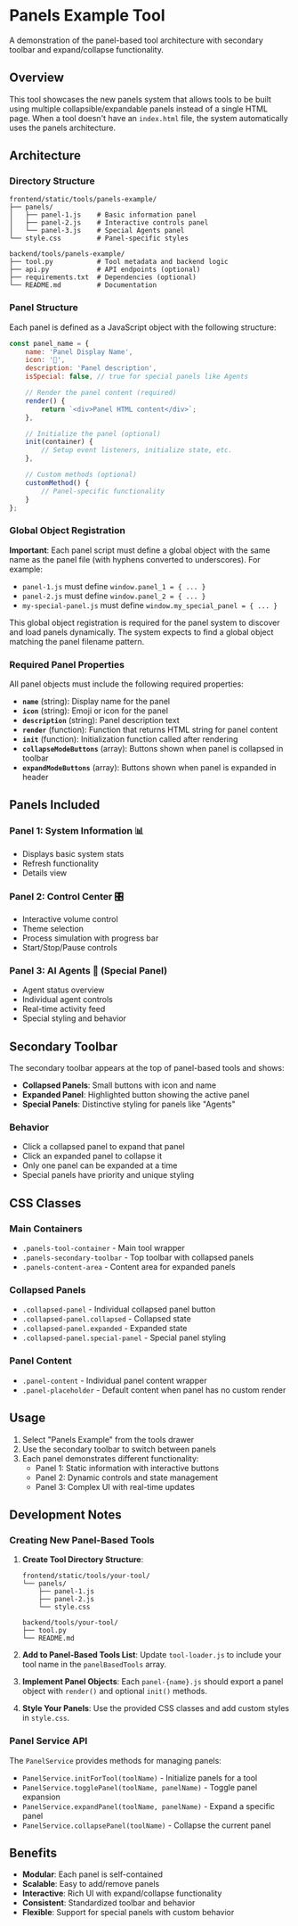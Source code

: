 # Panels Example Tool

A demonstration of the panel-based tool architecture with secondary toolbar and expand/collapse functionality.

## Overview

This tool showcases the new panels system that allows tools to be built using multiple collapsible/expandable panels instead of a single HTML page. When a tool doesn't have an `index.html` file, the system automatically uses the panels architecture.

## Architecture

### Directory Structure
```
frontend/static/tools/panels-example/
├── panels/
│   ├── panel-1.js    # Basic information panel
│   ├── panel-2.js    # Interactive controls panel
│   └── panel-3.js    # Special Agents panel
└── style.css         # Panel-specific styles

backend/tools/panels-example/
├── tool.py           # Tool metadata and backend logic
├── api.py            # API endpoints (optional)
├── requirements.txt  # Dependencies (optional)
└── README.md         # Documentation
```

### Panel Structure

Each panel is defined as a JavaScript object with the following structure:

```javascript
const panel_name = {
    name: 'Panel Display Name',
    icon: '🔧',
    description: 'Panel description',
    isSpecial: false, // true for special panels like Agents

    // Render the panel content (required)
    render() {
        return `<div>Panel HTML content</div>`;
    },

    // Initialize the panel (optional)
    init(container) {
        // Setup event listeners, initialize state, etc.
    },

    // Custom methods (optional)
    customMethod() {
        // Panel-specific functionality
    }
};
```

### Global Object Registration

**Important**: Each panel script must define a global object with the same name as the panel file (with hyphens converted to underscores). For example:

- `panel-1.js` must define `window.panel_1 = { ... }`
- `panel-2.js` must define `window.panel_2 = { ... }`
- `my-special-panel.js` must define `window.my_special_panel = { ... }`

This global object registration is required for the panel system to discover and load panels dynamically. The system expects to find a global object matching the panel filename pattern.

### Required Panel Properties

All panel objects must include the following required properties:

- **`name`** (string): Display name for the panel
- **`icon`** (string): Emoji or icon for the panel
- **`description`** (string): Panel description text
- **`render`** (function): Function that returns HTML string for panel content
- **`init`** (function): Initialization function called after rendering
- **`collapseModeButtons`** (array): Buttons shown when panel is collapsed in toolbar
- **`expandModeButtons`** (array): Buttons shown when panel is expanded in header

## Panels Included

### Panel 1: System Information 📊
- Displays basic system stats
- Refresh functionality
- Details view

### Panel 2: Control Center 🎛️
- Interactive volume control
- Theme selection
- Process simulation with progress bar
- Start/Stop/Pause controls

### Panel 3: AI Agents 🤖 (Special Panel)
- Agent status overview
- Individual agent controls
- Real-time activity feed
- Special styling and behavior

## Secondary Toolbar

The secondary toolbar appears at the top of panel-based tools and shows:

- **Collapsed Panels**: Small buttons with icon and name
- **Expanded Panel**: Highlighted button showing the active panel
- **Special Panels**: Distinctive styling for panels like "Agents"

### Behavior
- Click a collapsed panel to expand that panel
- Click an expanded panel to collapse it
- Only one panel can be expanded at a time
- Special panels have priority and unique styling

## CSS Classes

### Main Containers
- `.panels-tool-container` - Main tool wrapper
- `.panels-secondary-toolbar` - Top toolbar with collapsed panels
- `.panels-content-area` - Content area for expanded panels

### Collapsed Panels
- `.collapsed-panel` - Individual collapsed panel button
- `.collapsed-panel.collapsed` - Collapsed state
- `.collapsed-panel.expanded` - Expanded state
- `.collapsed-panel.special-panel` - Special panel styling

### Panel Content
- `.panel-content` - Individual panel content wrapper
- `.panel-placeholder` - Default content when panel has no custom render

## Usage

1. Select "Panels Example" from the tools drawer
2. Use the secondary toolbar to switch between panels
3. Each panel demonstrates different functionality:
   - Panel 1: Static information with interactive buttons
   - Panel 2: Dynamic controls and state management
   - Panel 3: Complex UI with real-time updates

## Development Notes

### Creating New Panel-Based Tools

1. **Create Tool Directory Structure**:
   ```
   frontend/static/tools/your-tool/
   └── panels/
       ├── panel-1.js
       ├── panel-2.js
       └── style.css

   backend/tools/your-tool/
   ├── tool.py
   └── README.md
   ```

2. **Add to Panel-Based Tools List**:
   Update `tool-loader.js` to include your tool name in the `panelBasedTools` array.

3. **Implement Panel Objects**:
   Each `panel-{name}.js` should export a panel object with `render()` and optional `init()` methods.

4. **Style Your Panels**:
   Use the provided CSS classes and add custom styles in `style.css`.

### Panel Service API

The `PanelService` provides methods for managing panels:

- `PanelService.initForTool(toolName)` - Initialize panels for a tool
- `PanelService.togglePanel(toolName, panelName)` - Toggle panel expansion
- `PanelService.expandPanel(toolName, panelName)` - Expand a specific panel
- `PanelService.collapsePanel(toolName)` - Collapse the current panel

## Benefits

- **Modular**: Each panel is self-contained
- **Scalable**: Easy to add/remove panels
- **Interactive**: Rich UI with expand/collapse functionality
- **Consistent**: Standardized toolbar and behavior
- **Flexible**: Support for special panels with custom behavior
